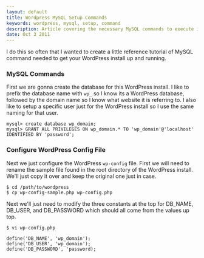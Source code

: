 ```yaml
---
layout: default
title: Wordpress MySQL Setup Commands
keywords: wordpress, mysql, setup, command
description: Article covering the necessary MySQL commands to execute in order to setup wordpress.
date: Oct 3 2011
---
```


I do this so often that I wanted to create a little reference tutorial of MySQL command needed to get your WordPress install up and running.

### MySQL Commands
First we are gonna create the database for this WordPress install.  I like to prefix the database name with `wp_` so I know its a WordPress database, followed by the domain name so I know what website it is referring to.  I also like to setup a specific user just for the WordPress install so I use the same naming for that user.

~~~
mysql> create database wp_domain;
mysql> GRANT ALL PRIVILEGES ON wp_domain.* TO 'wp_domain'@'localhost' IDENTIFIED BY 'password';
~~~

### Configure WordPress Config File

Next we just configure the WordPress `wp-config` file.  First we will need to rename the sample file found in the root directory of the WordPress install.  We'll just copy it over and keep the original one just in case.

~~~
$ cd /path/to/wordpress
$ cp wp-config-sample.php wp-config.php
~~~

Next we'll just need to modify the three constants at the top for DB_NAME, DB_USER, and DB_PASSWORD which should all come from the values up top.

~~~
$ vi wp-config.php

define('DB_NAME', 'wp_domain');
define('DB_USER', 'wp_domain');
define('DB_PASSWORD', 'password);
~~~